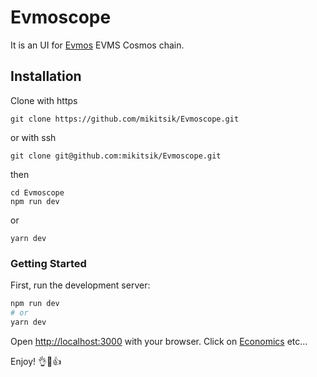 # Evmoscope

It is an UI for [Evmos](https://evmos.org/) EVMS Cosmos chain.

## Installation

Clone with https

`git clone https://github.com/mikitsik/Evmoscope.git`

or with ssh

`git clone git@github.com:mikitsik/Evmoscope.git`

then

```
cd Evmoscope
npm run dev
```

or

`yarn dev`

### Getting Started

First, run the development server:

```bash
npm run dev
# or
yarn dev
```
Open [http://localhost:3000](http://localhost:3000) with your browser. Click on [Economics](http://localhost:3000/economics) etc...

Enjoy! &#128076;&#128578;&#128077;

